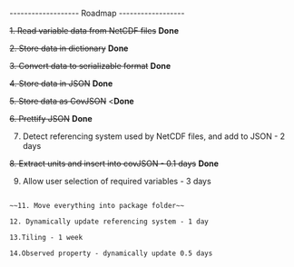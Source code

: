 ------------------- Roadmap ------------------

~~1. Read variable data from NetCDF files~~ **Done**

~~2. Store data in dictionary~~ **Done**

~~3. Convert data to serializable format~~ **Done**

~~4. Store data in JSON~~ **Done**

~~5. Store data as CovJSON~~ <**Done**

~~6. Prettify JSON~~ **Done**

7. Detect referencing system used by NetCDF files, and add to JSON - 2 days

~~8. Extract units and insert into covJSON - 0.1 days~~ **Done**

9. Allow user selection of required variables - 3 days

~~~[10. Support files with more than 2 dimensions - 3 days 

~~11. Move everything into package folder~~

12. Dynamically update referencing system - 1 day

13.Tiling - 1 week

14.Observed property - dynamically update 0.5 days

